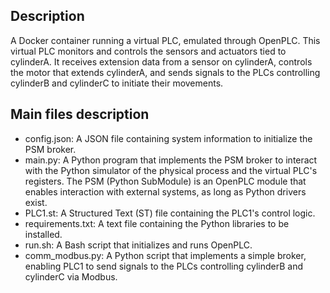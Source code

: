 ## Description
A Docker container running a virtual PLC, emulated through OpenPLC. This virtual PLC monitors and controls the sensors and actuators tied to cylinderA. It receives extension data from a sensor on cylinderA, controls the motor that extends cylinderA, and sends signals to the PLCs controlling cylinderB and cylinderC to initiate their movements.

## Main files description
- config.json: A JSON file containing system information to initialize the PSM broker.
- main.py: A Python program that implements the PSM broker to interact with the Python simulator of the physical process and the virtual PLC's registers. The PSM (Python SubModule) is an OpenPLC module that enables interaction with external systems, as long as Python drivers exist.
- PLC1.st: A Structured Text (ST) file containing the PLC1's control logic.
- requirements.txt: A text file containing the Python libraries to be installed.
- run.sh: A Bash script that initializes and runs OpenPLC.
- comm_modbus.py: A Python script that implements a simple broker, enabling PLC1 to send signals to the PLCs controlling cylinderB and cylinderC via Modbus.
